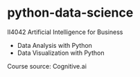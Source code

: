 # python-data-science

II4042 Artificial Intelligence for Business

- Data Analysis with Python
- Data Visualization with Python </br>

Course source: Cognitive.ai
